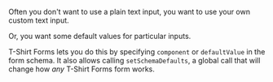 Often you don't want to use a plain text input, you want to use your own custom text input.

Or, you want some default values for particular inputs.

T-Shirt Forms lets you do this by specifying `component` or `defaultValue` in the form schema. It also allows calling `setSchemaDefaults`, a global call that will change how _any_ T-Shirt Forms form works.
